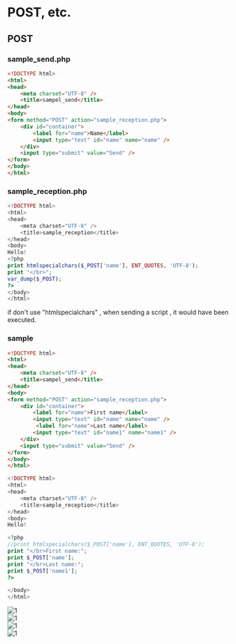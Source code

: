 # POST, etc.

## POST 

### sample_send.php
```html
<!DOCTYPE html>
<html>
<head>
    <meta charset="UTF-8" />
    <title>sampel_send</title>
</head>
<body>
<form method="POST" action="sample_reception.php">
    <div id="container">
        <label for="name">Name</label>
        <input type="text" id="name" name="name" />
    </div>
    <input type="submit" value="Send" />
</form>
</body>
</html>
````
### sample_reception.php

````php
<!DOCTYPE html>
<html>
<head>
    <meta charset="UTF-8" />
    <title>sample_reception</title>
</head>
<body>
Hello! 
<?php
print htmlspecialchars($_POST['name'], ENT_QUOTES, 'UTF-8');
print "</br>";
var_dump($_POST);
?>
</body>
</html>
````
if don't use "htmlspecialchars" , when sending a script , it would have been executed.

### sample

````html
<!DOCTYPE html>
<html>
<head>
    <meta charset="UTF-8" />
    <title>sampel_send</title>
</head>
<body>
<form method="POST" action="sample_reception.php">
    <div id="container">
        <label for="name">First name</label>
        <input type="text" id="name" name="name" />
         <label for="name">Last name</label>
        <input type="text" id="name1" name="name1" />
    </div>
    <input type="submit" value="Send" />
</form>
</body>
</html>
````
````php
<!DOCTYPE html>
<html>
<head>
    <meta charset="UTF-8" />
    <title>sample_reception</title>
</head>
<body>
Hello! 

<?php
//print htmlspecialchars($_POST['name'], ENT_QUOTES, 'UTF-8');
print "</br>First name:";
print $_POST['name'];
print "</br>Last name:";
print $_POST['name1'];
?>

</body>
</html>
````
![1](1.png)  
![1](2.png)  
![1](3.png)  
![1](4.png)  
